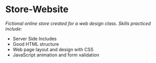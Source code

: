 # Store-Website

<i>Fictional online store created for a web design class. Skills practiced include: </i>

- Server Side Includes
- Good HTML structure
- Web page layout and design with CSS
- JavaScript animation and form validation
